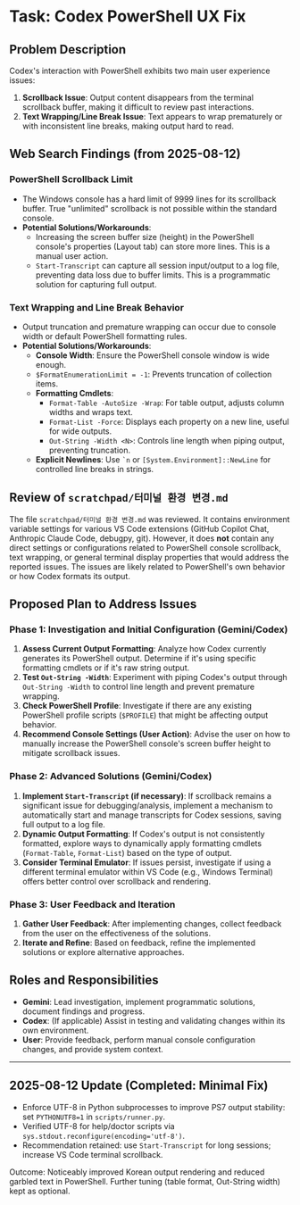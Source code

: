 # Task: Codex PowerShell UX Fix

## Problem Description
Codex's interaction with PowerShell exhibits two main user experience issues:
1.  **Scrollback Issue**: Output content disappears from the terminal scrollback buffer, making it difficult to review past interactions.
2.  **Text Wrapping/Line Break Issue**: Text appears to wrap prematurely or with inconsistent line breaks, making output hard to read.

## Web Search Findings (from 2025-08-12)

### PowerShell Scrollback Limit
*   The Windows console has a hard limit of 9999 lines for its scrollback buffer. True "unlimited" scrollback is not possible within the standard console.
*   **Potential Solutions/Workarounds**:
    *   Increasing the screen buffer size (height) in the PowerShell console's properties (Layout tab) can store more lines. This is a manual user action.
    *   `Start-Transcript` can capture all session input/output to a log file, preventing data loss due to buffer limits. This is a programmatic solution for capturing full output.

### Text Wrapping and Line Break Behavior
*   Output truncation and premature wrapping can occur due to console width or default PowerShell formatting rules.
*   **Potential Solutions/Workarounds**:
    *   **Console Width**: Ensure the PowerShell console window is wide enough.
    *   `$FormatEnumerationLimit = -1`: Prevents truncation of collection items.
    *   **Formatting Cmdlets**:
        *   `Format-Table -AutoSize -Wrap`: For table output, adjusts column widths and wraps text.
        *   `Format-List -Force`: Displays each property on a new line, useful for wide outputs.
        *   `Out-String -Width <N>`: Controls line length when piping output, preventing truncation.
    *   **Explicit Newlines**: Use `` `n `` or `[System.Environment]::NewLine` for controlled line breaks in strings.

## Review of `scratchpad/터미널 환경 변경.md`
The file `scratchpad/터미널 환경 변경.md` was reviewed. It contains environment variable settings for various VS Code extensions (GitHub Copilot Chat, Anthropic Claude Code, debugpy, git). However, it does **not** contain any direct settings or configurations related to PowerShell console scrollback, text wrapping, or general terminal display properties that would address the reported issues. The issues are likely related to PowerShell's own behavior or how Codex formats its output.

## Proposed Plan to Address Issues

### Phase 1: Investigation and Initial Configuration (Gemini/Codex)
1.  **Assess Current Output Formatting**: Analyze how Codex currently generates its PowerShell output. Determine if it's using specific formatting cmdlets or if it's raw string output.
2.  **Test `Out-String -Width`**: Experiment with piping Codex's output through `Out-String -Width` to control line length and prevent premature wrapping.
3.  **Check PowerShell Profile**: Investigate if there are any existing PowerShell profile scripts (`$PROFILE`) that might be affecting output behavior.
4.  **Recommend Console Settings (User Action)**: Advise the user on how to manually increase the PowerShell console's screen buffer height to mitigate scrollback issues.

### Phase 2: Advanced Solutions (Gemini/Codex)
1.  **Implement `Start-Transcript` (if necessary)**: If scrollback remains a significant issue for debugging/analysis, implement a mechanism to automatically start and manage transcripts for Codex sessions, saving full output to a log file.
2.  **Dynamic Output Formatting**: If Codex's output is not consistently formatted, explore ways to dynamically apply formatting cmdlets (`Format-Table`, `Format-List`) based on the type of output.
3.  **Consider Terminal Emulator**: If issues persist, investigate if using a different terminal emulator within VS Code (e.g., Windows Terminal) offers better control over scrollback and rendering.

### Phase 3: User Feedback and Iteration
1.  **Gather User Feedback**: After implementing changes, collect feedback from the user on the effectiveness of the solutions.
2.  **Iterate and Refine**: Based on feedback, refine the implemented solutions or explore alternative approaches.

## Roles and Responsibilities
*   **Gemini**: Lead investigation, implement programmatic solutions, document findings and progress.
*   **Codex**: (If applicable) Assist in testing and validating changes within its own environment.
*   **User**: Provide feedback, perform manual console configuration changes, and provide system context.

---

## 2025-08-12 Update (Completed: Minimal Fix)
- Enforce UTF-8 in Python subprocesses to improve PS7 output stability: set `PYTHONUTF8=1` in `scripts/runner.py`.
- Verified UTF-8 for help/doctor scripts via `sys.stdout.reconfigure(encoding='utf-8')`.
- Recommendation retained: use `Start-Transcript` for long sessions; increase VS Code terminal scrollback.

Outcome: Noticeably improved Korean output rendering and reduced garbled text in PowerShell. Further tuning (table format, Out-String width) kept as optional.
